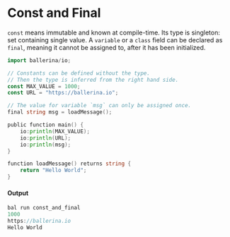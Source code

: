 # Const and Final 

 `const` means immutable and known at compile-time. Its type is singleton: set containing single value.
 A `variable` or a `class` field can be declared as `final`, meaning it cannot be assigned to, after
 it has been initialized.

```go
import ballerina/io;

// Constants can be defined without the type.
// Then the type is inferred from the right hand side.
const MAX_VALUE = 1000;
const URL = "https://ballerina.io";

// The value for variable `msg` can only be assigned once.
final string msg = loadMessage();

public function main() {
    io:println(MAX_VALUE);
    io:println(URL);
    io:println(msg);
}

function loadMessage() returns string {
    return "Hello World";
}
```

#### Output

```go
bal run const_and_final
1000
https://ballerina.io
Hello World
```